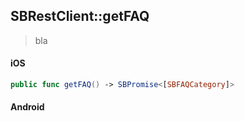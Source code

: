 ## SBRestClient::getFAQ

> bla

<!-- tabs:start -->

#### **iOS**

```swift
public func getFAQ() -> SBPromise<[SBFAQCategory]>
```

#### **Android**

```kotlin
```

<!-- tabs:end -->